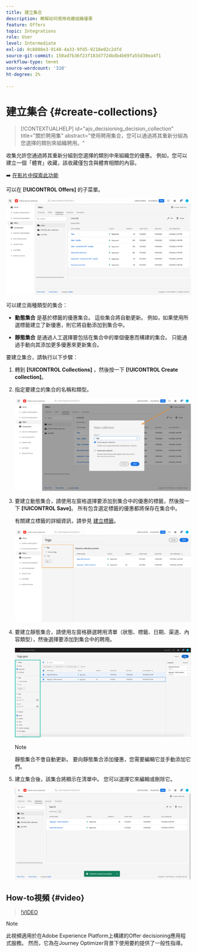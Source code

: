 ```yaml
---
title: 建立集合
description: 瞭解如何使用收藏組織優惠
feature: Offers
topic: Integrations
role: User
level: Intermediate
exl-id: 0c8808e3-9148-4a33-9fd5-9218e02c2dfd
source-git-commit: 150ad7b36f23f183d7724bdb4b69fa55d30ea4f1
workflow-type: tm+mt
source-wordcount: '310'
ht-degree: 2%

---
```


# 建立集合 {#create-collections}

>[!CONTEXTUALHELP]
>id="ajo_decisioning_decision_collection"
>title="關於聘用集"
>abstract="使用聘用集合，您可以通過將其重新分組為您選擇的類別來組織聘用。"

收集允許您通過將其重新分組到您選擇的類別中來組織您的優惠。 例如，您可以建立一個「體育」收藏，該收藏僅包含與體育相關的內容。

➡️ [在影片中探索此功能](#video)

可以在 **[!UICONTROL Offers]** 的子菜單。

![](../assets/collections_list.png)

可以建立兩種類型的集合：

* **動態集合** 是基於標籤的優惠集合。 這些集合將自動更新。 例如，如果使用所選標籤建立了新優惠，則它將自動添加到集合中。

* **靜態集合** 是通過人工選擇要包括在集合中的單個優惠而構建的集合。 只能通過手動向其添加更多優惠來更新集合。

要建立集合，請執行以下步驟：

1. 轉到 **[!UICONTROL Collections]** ，然後按一下 **[!UICONTROL Create collection]**。

1. 指定要建立的集合的名稱和類型。

   ![](../assets/collection_create.png)

1. 要建立動態集合，請使用左窗格選擇要添加到集合中的優惠的標籤，然後按一下 **[!UICONTROL Save]**。 所有包含選定標籤的優惠都將保存在集合中。

   有關建立標籤的詳細資訊，請參見 [建立標籤](../offer-library/creating-tags.md)。

   ![](../assets/dynamic_collection.png)

1. 要建立靜態集合，請使用左窗格篩選聘用清單（狀態、標籤、日期、渠道、內容類型），然後選擇要添加到集合中的聘用。

   ![](../assets/static_collection.png)

   >[!NOTE]
   >
   >靜態集合不會自動更新。 要向靜態集合添加優惠，您需要編輯它並手動添加它們。

1. 建立集合後，該集合將顯示在清單中。 您可以選擇它來編輯或刪除它。

   ![](../assets/collection_created.png)

## How-to視頻 {#video}

>[!VIDEO](https://video.tv.adobe.com/v/329376?quality=12)

>[!NOTE]
>
>此視頻適用於在Adobe Experience Platform上構建的Offer decisioning應用程式服務。 然而，它為在Journey Optimizer背景下使用要約提供了一般性指導。
